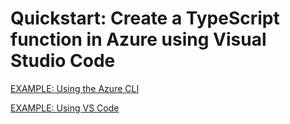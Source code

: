 # Quickstart: Create a TypeScript function in Azure using Visual Studio Code

[EXAMPLE: Using the Azure CLI](./demo-azure-cli/README.md)

[EXAMPLE: Using VS Code](./demo-azure-vscode/README.md)
